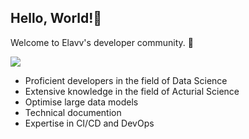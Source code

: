 ## Hello, World!👋 

Welcome to Elavv's developer community. 🐘

<img src="https://github.com/elavv-codebase/.github-private/blob/main/profile/Logo%20dark%20theme-1%20niet%20transparant%20-%20bewerkt.png">


- Proficient developers in the field of Data Science 
- Extensive knowledge in the field of Acturial Science
- Optimise large data models
- Technical documention
- Expertise in CI/CD and DevOps
